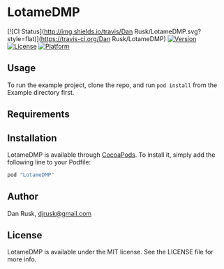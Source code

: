 # LotameDMP

[![CI Status](http://img.shields.io/travis/Dan Rusk/LotameDMP.svg?style=flat)](https://travis-ci.org/Dan Rusk/LotameDMP)
[![Version](https://img.shields.io/cocoapods/v/LotameDMP.svg?style=flat)](http://cocoapods.org/pods/LotameDMP)
[![License](https://img.shields.io/cocoapods/l/LotameDMP.svg?style=flat)](http://cocoapods.org/pods/LotameDMP)
[![Platform](https://img.shields.io/cocoapods/p/LotameDMP.svg?style=flat)](http://cocoapods.org/pods/LotameDMP)

## Usage

To run the example project, clone the repo, and run `pod install` from the Example directory first.

## Requirements

## Installation

LotameDMP is available through [CocoaPods](http://cocoapods.org). To install
it, simply add the following line to your Podfile:

```ruby
pod "LotameDMP"
```

## Author

Dan Rusk, djrusk@gmail.com

## License

LotameDMP is available under the MIT license. See the LICENSE file for more info.
